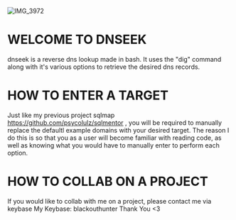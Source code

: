 ![IMG_3972](https://user-images.githubusercontent.com/112537894/196029478-f1cff2a6-334a-4160-bfd8-eec0204b1b65.png)


WELCOME TO DNSEEK
=========================
dnseek is a reverse dns lookup made in bash. It uses the "dig" command along with it's various options to retrieve
the desired dns records.


HOW TO ENTER A TARGET
==========================
Just like my previous project sqlmap https://github.com/psycolulz/sqlmentor , you will be required to manually replace
the defaultl example domains with your desired target. The reason I do this is so that you as a user will become familiar
with reading code, as well as knowing what you would have to manually enter to perform each option.


HOW TO COLLAB ON A PROJECT
===============================
If you would like to collab with me on a project, please contact me via keybase 
My Keybase: blackouthunter
Thank You <3

